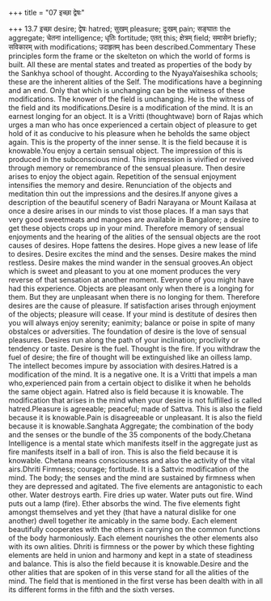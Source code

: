 +++
title = "07 इच्छा द्वेषः"

+++
13.7 इच्छा desire; द्वेषः hatred; सुखम् pleasure; दुःखम् pain; सङ्घातः
the aggregate; चेतना intelligence; धृतिः fortitude; एतत् this; क्षेत्रम्
field; समासेन briefly; सविकारम् with modifications; उदाहृतम् has been
described.Commentary These principles form the frame or the skelteton on
which the world of forms is built. All these are mental states and
treated as properties of the body by the Sankhya school of thought.
According to the NyayaYaiseshika schools; these are the inherent alities
of the Self. The modifications have a beginning and an end. Only that
which is unchanging can be the witness of these modifications. The
knower of the field is unchanging. He is the witness of the field and
its modifications.Desire is a modification of the mind. It is an earnest
longing for an object. It is a Vritti (thoughtwave) born of Rajas which
urges a man who has once experienced a certain object of pleasure to get
hold of it as conducive to his pleasure when he beholds the same object
again. This is the property of the inner sense. It is the field because
it is knowable.You enjoy a certain sensual object. The impression of
this is produced in the subconscious mind. This impression is vivified
or revived through memory or remembrance of the sensual pleasure. Then
desire arises to enjoy the object again. Repetition of the sensual
enjoyment intensifies the memory and desire. Renunciation of the objects
and meditation thin out the impressions and the desires.If anyone gives
a description of the beautiful scenery of Badri Narayana or Mount
Kailasa at once a desire arises in our minds to vist those places. If a
man says that very good sweetmeats and mangoes are available in
Bangalore; a desire to get these objects crops up in your mind.
Therefore memory of sensual enjoyments and the hearing of the alities of
the sensual objects are the root causes of desires. Hope fattens the
desires. Hope gives a new lease of life to desires. Desire excites the
mind and the senses. Desire makes the mind restless. Desire makes the
mind wander in the sensual grooves.An object which is sweet and pleasant
to you at one moment produces the very reverse of that sensation at
another moment. Everyone of you might have had this experience. Objects
are pleasant only when there is a longing for them. But they are
unpleasant when there is no longing for them. Therefore desires are the
cause of pleasure. If satisfaction arises through enjoyment of the
objects; pleasure will cease. If your mind is destitute of desires then
you will always enjoy serenity; eanimity; balance or poise in spite of
many obstalces or adversities. The foundation of desire is the love of
sensual pleasures. Desires run along the path of your inclination;
proclivity or tendency or taste. Desire is the fuel. Thought is the
fire. If you withdraw the fuel of desire; the fire of thought will be
extinguished like an oilless lamp. The intellect becomes impure by
association with desires.Hatred is a modification of the mind. It is a
negative one. It is a Vritti that impels a man who,experienced pain from
a certain object to dislike it when he beholds the same object again.
Hatred also is field because it is knowable. The modification that
arises in the mind when your desire is not fulfilled is called
hatred.Pleasure is agreeable; peaceful; made of Sattva. This is also the
field because it is knowable.Pain is disagreeable or unpleasant. It is
also the field because it is knowable.Sanghata Aggregate; the
combination of the body and the senses or the bundle of the 35
components of the body.Chetana Intelligence is a mental state which
manifests itself in the aggregate just as fire manifests itself in a
ball of iron. This is also the field because it is knowable. Chetana
means consciousness and also the activity of the vital airs.Dhriti
Firmness; courage; fortitude. It is a Sattvic modification of the mind.
The body; the senses and the mind are sustained by firmness when they
are depressed and agitated. The five elements are antagonistic to each
other. Water destroys earth. Fire dries up water. Water puts out fire.
Wind puts out a lamp (fire). Ether absorbs the wind. The five elements
fight amongst themselves and yet they (that have a natural dislike for
one another) dwell together ite amicably in the same body. Each element
beautifully cooperates with the others in carrying on the common
functions of the body harmoniously. Each element nourishes the other
elements also with its own alities. Dhriti is firmness or the power by
which these fighting elements are held in union and harmony and kept in
a state of steadiness and balance. This is also the field because it is
knowable.Desire and the other alities that are spoken of in this verse
stand for all the alities of the mind. The field that is mentioned in
the first verse has been dealth with in all its different forms in the
fifth and the sixth verses.

